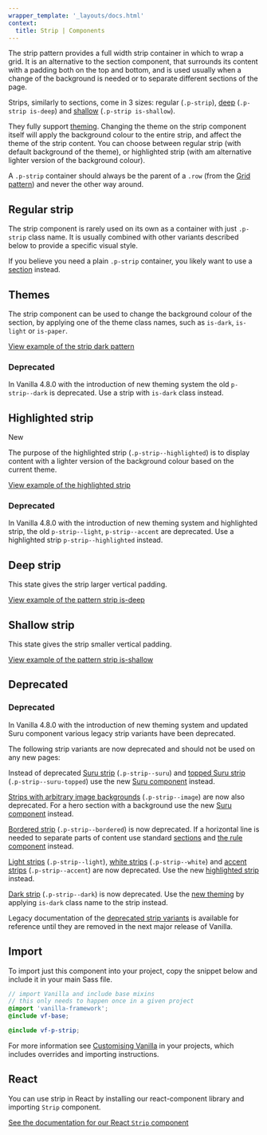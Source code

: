 ```yaml
---
wrapper_template: '_layouts/docs.html'
context:
  title: Strip | Components
---
```


The strip pattern provides a full width strip container in which to wrap a grid. It is an alternative to the section component, that surrounds its content with a padding both on the top and bottom, and is used usually when a change of the background is needed or to separate different sections of the page.

Strips, similarly to sections, come in 3 sizes: regular (`.p-strip`), [deep](#deep-strip) (`.p-strip is-deep`) and [shallow](#shallow-strip) (`.p-strip is-shallow`).

They fully support [theming](#themes). Changing the theme on the strip component itself will apply the background colour to the entire strip, and affect the theme of the strip content. You can choose between regular strip (with default background of the theme), or highlighted strip (with am alternative lighter version of the background colour).

A `.p-strip` container should always be the parent of a `.row` (from the [Grid pattern](/docs/patterns/grid/)) and never the other way around.

## Regular strip

The strip component is rarely used on its own as a container with just `.p-strip` class name. It is usually combined with other variants described below to provide a specific visual style.

If you believe you need a plain `.p-strip` container, you likely want to use a [section](/docs/patterns/section) instead.

## Themes

The strip component can be used to change the background colour of the section, by applying one of the theme class names, such as `is-dark`, `is-light` or `is-paper`.

<div class="embedded-example"><a href="/docs/examples/patterns/strips/dark/" class="js-example">
View example of the strip dark pattern
</a></div>

<div class="p-notification--caution">
  <div class="p-notification__content">
    <h3 class="p-notification__title">Deprecated</h3>
    <p class="p-notification__message">In Vanilla 4.8.0 with the introduction of new theming system the old <code>p-strip--dark</code> is deprecated. Use a strip with <code>is-dark</code> class instead.</p>
  </div>
</div>

## Highlighted strip

<span class="p-status-label--positive">New</span>

The purpose of the highlighted strip (`.p-strip--highlighted`) is to display content with a lighter version of the background colour based on the current theme.

<div class="embedded-example"><a href="/docs/examples/patterns/strips/highlighted/" class="js-example">
View example of the highlighted strip
</a></div>

<div class="p-notification--caution">
  <div class="p-notification__content">
    <h3 class="p-notification__title">Deprecated</h3>
    <p class="p-notification__message">In Vanilla 4.8.0 with the introduction of new theming system and highlighted strip, the old <code>p-strip--light</code>, <code>p-strip--accent</code> are deprecated. Use a highlighted strip <code>p-strip--highlighted</code> instead.</p>
  </div>
</div>

## Deep strip

This state gives the strip larger vertical padding.

<div class="embedded-example"><a href="/docs/examples/patterns/strips/deep/" class="js-example">
View example of the pattern strip is-deep
</a></div>

## Shallow strip

This state gives the strip smaller vertical padding.

<div class="embedded-example"><a href="/docs/examples/patterns/strips/shallow/" class="js-example">
View example of the pattern strip is-shallow
</a></div>

## Deprecated

<div class="p-notification--caution">
  <div class="p-notification__content">
    <h3 class="p-notification__title">Deprecated</h3>
    <p class="p-notification__message">In Vanilla 4.8.0 with the introduction of new theming system and updated Suru component various legacy strip variants have been deprecated.</p>
  </div>
</div>

The following strip variants are now deprecated and should not be used on any new pages:

Instead of deprecated [Suru strip](/docs/examples/patterns/strips/suru/) (`.p-strip--suru`) and [topped Suru strip](/docs/examples/patterns/strips/suru-topped/) (`.p-strip--suru-topped`) use the new [Suru component](/docs/patterns/suru) instead.

[Strips with arbitrary image backgrounds](/docs/examples/patterns/strips/image/) (`.p-strip--image`) are now also deprecated. For a hero section with a background use the new [Suru component](/docs/patterns/suru) instead.

[Bordered strip](/docs/examples/patterns/strips/is-bordered/) (`.p-strip--bordered`) is now deprecated. If a horizontal line is needed to separate parts of content use standard [sections](/docs/patterns/section) and [the rule component](/docs/patterns/rule) instead.

[Light strips](/docs/examples/patterns/strips/strips-light) (`.p-strip--light`), [white strips](/docs/examples/patterns/strips/white) (`.p-strip--white`) and [accent strips](/docs/examples/patterns/strips/accent) (`.p-strip--accent`) are now deprecated. Use the new [highlighted strip](#highlighted-strip) instead.

[Dark strip](/docs/examples/patterns/strips/strips-dark) (`.p-strip--dark`) is now deprecated. Use the [new theming](#themes) by applying `is-dark` class name to the strip instead.

Legacy documentation of the [deprecated strip variants](/docs/patterns/strip/deprecated/) is available for reference until they are removed in the next major release of Vanilla.

## Import

To import just this component into your project, copy the snippet below and include it in your main Sass file.

```scss
// import Vanilla and include base mixins
// this only needs to happen once in a given project
@import 'vanilla-framework';
@include vf-base;

@include vf-p-strip;
```

For more information see [Customising Vanilla](/docs/customising-vanilla/) in your projects, which includes overrides and importing instructions.

## React

You can use strip in React by installing our react-component library and importing `Strip` component.

[See the documentation for our React `Strip` component](https://canonical.github.io/react-components/?path=/docs/components-strip--docs)
